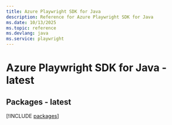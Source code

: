```yaml
---
title: Azure Playwright SDK for Java
description: Reference for Azure Playwright SDK for Java
ms.date: 10/13/2025
ms.topic: reference
ms.devlang: java
ms.service: playwright
---
```

# Azure Playwright SDK for Java - latest
## Packages - latest
[!INCLUDE [packages](playwright-index.md)]